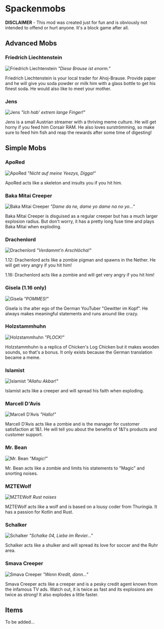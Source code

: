 # Spackenmobs

**DISCLAIMER** - This mod was created just for fun and is obviously not intended to offend or hurt anyone. It's a block game after all.

## Advanced Mobs

### Friedrich Liechtenstein

![Friedrich Liechtenstein](https://i.imgur.com/GR1KQhp.png)
*"Diese Brause ist enorm."*

Friedrich Liechtenstein is your local trader for Ahoj-Brause. Provide paper and he will give you soda powder or milk him with a glass bottle to get his finest soda. He would also like to meet your mother.

### Jens

![Jens](https://i.imgur.com/J8r6q1B.png)
*"Ich hab' extrem lange Finger!"*

Jens is a small Austrian streamer with a thriving meme culture. He will get horny if you feed him Corsair RAM. He also loves surströmming, so make sure to feed him fish and reap the rewards after some time of digesting!

## Simple Mobs

### ApoRed

![ApoRed](https://i.imgur.com/w3ReO5a.png)
*"Nicht auf meine Yeezys, Digga!"*

ApoRed acts like a skeleton and insults you if you hit him.

### Baka Mitai Creeper

![Baka Mitai Creeper](https://i.imgur.com/jcI7mzM.png)
*"Dame da ne, dame yo dame na no yo..."*

Baka Mitai Creeper is disguised as a regular creeper but has a much larger explosion radius. But don't worry, it has a pretty long fuse time and plays Baka Mitai when exploding.

### Drachenlord

![Drachenlord](https://i.imgur.com/AzYF7TD.png)
*"Verdammt'n Arschlöcha!"*

1.12: Drachenlord acts like a zombie pigman and spawns in the Nether. He will get very angry if you hit him!

1.16: Drachenlord acts like a zombie and will get very angry if you hit him!

### Gisela (1.16 only)

![Gisela](https://i.imgur.com/PCaBpEs.png)
*"POMMES!"*

Gisela is the alter ego of the German YouTuber "Gewitter im Kopf". He always makes meaningful statements and runs around like crazy.

### Holzstammhuhn

![Holzstammhuhn](https://i.imgur.com/VEE7eMZ.png)
*"PLOCK!"*

Holzstammhuhn is a replica of Chicken's Log Chicken but it makes wooden sounds, so that's a bonus. It only exists because the German translation became a meme.

### Islamist

![Islamist](https://i.imgur.com/q8tAyN2.png)
*"Allahu Akbar!"*

Islamist acts like a creeper and will spread his faith when exploding.

### Marcell D'Avis

![Marcell D'Avis](https://i.imgur.com/MUDp0Hf.png)
*"Hallo!"*

Marcell D'Avis acts like a zombie and is the manager for customer satisfaction at 1&1. He will tell you about the benefits of 1&1's products and customer support.

### Mr. Bean

![Mr. Bean](https://i.imgur.com/YXOxre8.png)
*"Magic!"*

Mr. Bean acts like a zombie and limits his statements to "Magic" and snorting noises.

### MZTEWolf

![MZTEWolf](https://i.imgur.com/0P6Gmmy.png)
*Rust noises*

MZTEWolf acts like a wolf and is based on a lousy coder from Thuringia. It has a passion for Kotlin and Rust.

### Schalker

![Schalker](https://i.imgur.com/eUrvPnm.png)
*"Schalke 04, Liebe im Revier..."*

Schalker acts like a shulker and will spread its love for soccer and the Ruhr area.

### Smava Creeper

![Smava Creeper](https://i.imgur.com/ALnOxRo.png)
*"Wenn Kredit, dann..."*

Smava Creeper acts like a creeper and is a pesky credit agent known from the infamous TV ads. Watch out, it is twice as fast and its explosions are twice as strong! It also explodes a little faster.

## Items

To be added...